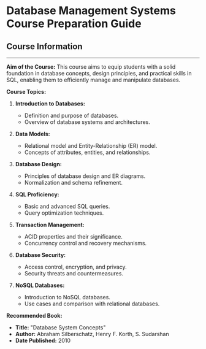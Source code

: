 # Database Management Systems Course Preparation Guide

## Course Information

---

**Aim of the Course:** This course aims to equip students with a solid foundation in database concepts, design principles, and practical skills in SQL, enabling them to efficiently manage and manipulate databases.

**Course Topics:**

1. **Introduction to Databases:**

   - Definition and purpose of databases.
   - Overview of database systems and architectures.

2. **Data Models:**

   - Relational model and Entity-Relationship (ER) model.
   - Concepts of attributes, entities, and relationships.

3. **Database Design:**

   - Principles of database design and ER diagrams.
   - Normalization and schema refinement.

4. **SQL Proficiency:**

   - Basic and advanced SQL queries.
   - Query optimization techniques.

5. **Transaction Management:**

   - ACID properties and their significance.
   - Concurrency control and recovery mechanisms.

6. **Database Security:**

   - Access control, encryption, and privacy.
   - Security threats and countermeasures.

7. **NoSQL Databases:**
   - Introduction to NoSQL databases.
   - Use cases and comparison with relational databases.

**Recommended Book:**

- **Title:** "Database System Concepts"
- **Author:** Abraham Silberschatz, Henry F. Korth, S. Sudarshan
- **Date Published:** 2010
